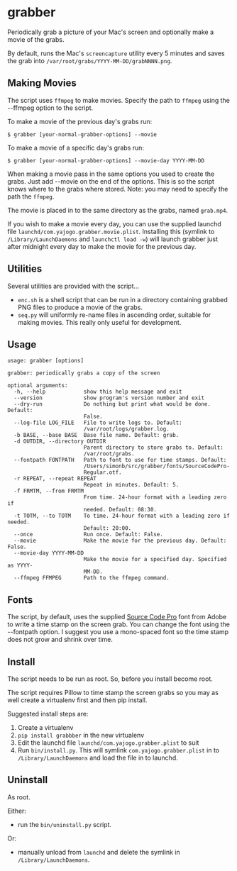 # grabber

Periodically grab a picture of your Mac's screen and optionally make a movie of the grabs.

By default, runs the Mac's `screencapture` utility every 5 minutes and saves the grab into `/var/root/grabs/YYYY-MM-DD/grabNNNN.png`.

## Making Movies

The script uses `ffmpeg` to make movies. Specify the path to `ffmpeg` using the --ffmpeg option to the script.

To make a movie of the previous day's grabs run:

```shell
$ grabber [your-normal-grabber-options] --movie
```

To make a movie of a specific day's grabs run:

```shell
$ grabber [your-normal-grabber-options] --movie-day YYYY-MM-DD
```

When making a movie pass in the same options you used to create the grabs. Just add --movie on the end of the options. This is so the script knows where to the grabs where stored. Note: you may need to specify the path the `ffmpeg`.

The movie is placed in to the same directory as the grabs, named `grab.mp4`.

If you wish to make a movie every day, you can use the supplied launchd file `launchd/com.yajogo.grabber.movie.plist`. Installing this (symlink to `/Library/LaunchDaemons` and `launchctl load -w`) will launch grabber just after midnight every day to make the movie for the previous day.


## Utilities

Several utilities are provided with the script...

* `enc.sh` is a shell script that can be run in a directory containing grabbed PNG files to produce a movie of the grabs.
* `seq.py` will uniformly re-name files in ascending order, suitable for making movies. This really only useful for development.

## Usage

```shell
usage: grabber [options]

grabber: periodically grabs a copy of the screen

optional arguments:
  -h, --help            show this help message and exit
  --version             show program's version number and exit
  --dry-run             Do nothing but print what would be done. Default:
                        False.
  --log-file LOG_FILE   File to write logs to. Default:
                        /var/root/logs/grabber.log.
  -b BASE, --base BASE  Base file name. Default: grab.
  -d OUTDIR, --directory OUTDIR
                        Parent directory to store grabs to. Default:
                        /var/root/grabs.
  --fontpath FONTPATH   Path to font to use for time stamps. Default:
                        /Users/simonb/src/grabber/fonts/SourceCodePro-
                        Regular.otf.
  -r REPEAT, --repeat REPEAT
                        Repeat in minutes. Default: 5.
  -f FRMTM, --from FRMTM
                        From time. 24-hour format with a leading zero if
                        needed. Default: 08:30.
  -t TOTM, --to TOTM    To time. 24-hour format with a leading zero if needed.
                        Default: 20:00.
  --once                Run once. Default: False.
  --movie               Make the movie for the previous day. Default: False.
  --movie-day YYYY-MM-DD
                        Make the movie for a specified day. Specified as YYYY-
                        MM-DD.
  --ffmpeg FFMPEG       Path to the ffmpeg command.
```

## Fonts

The script, by default, uses the supplied [Source Code Pro][scp] font from Adobe to write a time stamp on the screen grab. You can change the font using the --fontpath option. I suggest you use a mono-spaced font so the time stamp does not grow and shrink over time.

[scp]: https://github.com/adobe-fonts/source-code-pro

## Install

The script needs to be run as root. So, before you install become root.

The script requires Pillow to time stamp the screen grabs so you may as well create a virtualenv first and then pip install.

Suggested install steps are:

1. Create a virtualenv
2. `pip install grabbber` in the new virtualenv
3. Edit the launchd file `launchd/com.yajogo.grabber.plist` to suit
4. Run `bin/install.py`. This will symlink `com.yajogo.grabber.plist` in to `/Library/LaunchDaemons` and load the file in to launchd.

## Uninstall

As root.

Either:

* run the `bin/uninstall.py` script. 

Or: 

* manually unload from `launchd` and delete the symlink in `/Library/LaunchDaemons`.

